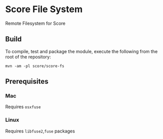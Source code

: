 Score File System
===
Remote Filesystem for Score

## Build

To compile, test and package the module, execute the following from the root of the repository:

```shell
mvn -am -pl score/score-fs
```

## Prerequisites

### Mac
Requires `osxfuse`

### Linux
Requires `libfuse2`,`fuse` packages


